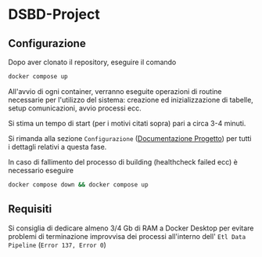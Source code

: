 # DSBD-Project

## Configurazione
Dopo aver clonato il repository, eseguire il comando

```bash
docker compose up
```

All'avvio di ogni container, verranno eseguite operazioni di routine necessarie per l'utilizzo del sistema: creazione ed inizializzazione di tabelle, setup comunicazioni, avvio processi ecc.

Si stima un tempo di start (per i motivi citati sopra) pari a circa 3-4 minuti.

Si rimanda alla sezione `Configurazione` (<a href ="https://google.com">Documentazione Progetto</a>) per tutti i dettagli relativi a questa fase.

In caso di fallimento del processo di building (healthcheck failed ecc) è necessario eseguire 
```bash
docker compose down && docker compose up
```

## Requisiti
Si consiglia di dedicare almeno 3/4 Gb di RAM a Docker Desktop per evitare problemi di terminazione improvvisa dei processi all'interno dell' `Etl Data Pipeline` (`Error 137, Error 0`)
